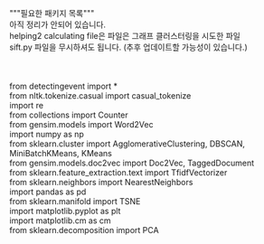 """필요한 패키지 목록"""<br/>
아직 정리가 안되어 있습니다.<br/>
helping2 calculating file은 파일은 그래프 클러스터링을 시도한 파일<br/>
sift.py 파일을 무시하셔도 됩니다. (추후 업데이트할 가능성이 있습니다.)<br/>
<br/>
<br/>
<br/>
from detectingevent import *<br/>
from nltk.tokenize.casual import casual_tokenize<br/>
import re<br/>
from collections import Counter<br/>
from gensim.models import Word2Vec<br/>
import numpy as np<br/>
from sklearn.cluster import AgglomerativeClustering, DBSCAN, MiniBatchKMeans, KMeans<br/>
from gensim.models.doc2vec import Doc2Vec, TaggedDocument<br/>
from sklearn.feature_extraction.text import TfidfVectorizer<br/>
from sklearn.neighbors import NearestNeighbors<br/>
import pandas as pd<br/>
from sklearn.manifold import TSNE<br/>
import matplotlib.pyplot as plt<br/>
import matplotlib.cm as cm<br/>
from sklearn.decomposition import PCA<br/>
